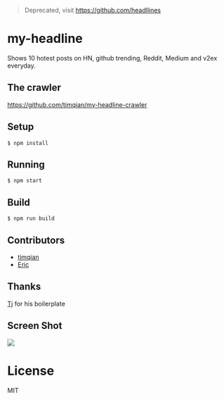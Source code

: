 > Deprecated, visit https://github.com/headllines

# my-headline

Shows 10 hotest posts on HN, github trending, Reddit, Medium and v2ex everyday.

## The crawler

https://github.com/timqian/my-headline-crawler

## Setup

`$ npm install`

## Running

`$ npm start`

## Build

`$ npm run build`

## Contributors

- [timqian](https://github.com/timqian)
- [Eric](https://github.com/erichuang1994)

## Thanks

[Tj](https://github.com/tj/frontend-boilerplate) for his boilerplate

## Screen Shot
![](./assects/Screenshot.png)

# License

MIT

